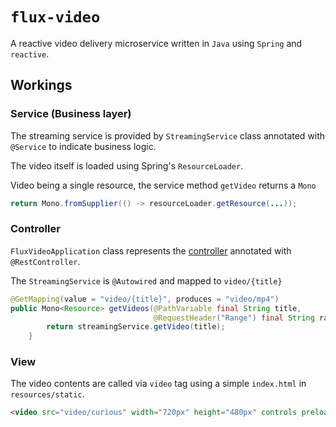 # `flux-video`

A reactive video delivery microservice written in `Java` using `Spring` and `reactive`.

## Workings

### Service (Business layer)

The streaming service is provided by `StreamingService` class annotated with `@Service` to indicate business logic.

The video itself is loaded using Spring's `ResourceLoader`.

Video being a single resource, the service method `getVideo` returns a `Mono`

``` java
return Mono.fromSupplier(() -> resourceLoader.getResource(...));
```

### Controller

`FluxVideoApplication` class represents the [controller](https://en.wikipedia.org/wiki/Model%E2%80%93view%E2%80%93controller) annotated with `@RestController`.

The `StreamingService` is `@Autowired` and mapped to `video/{title}`

``` java
@GetMapping(value = "video/{title}", produces = "video/mp4")
public Mono<Resource> getVideos(@PathVariable final String title,
                                @RequestHeader("Range") final String range) {
		return streamingService.getVideo(title);
	}
```

### View

The video contents are called via `video` tag using a simple `index.html` in `resources/static`.

``` html
<video src="video/curious" width="720px" height="480px" controls preload="none"></video>
```
